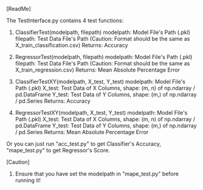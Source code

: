 [ReadMe]

The TestInterface.py contains 4 test functions:

1. ClassifierTest(modelpath, filepath)
	modelpath: Model File's Path (.pkl)
	filepath: Test Data File's Path (Caution: Format should be the same as X_train_classification.csv)
		Returns: Accuracy

2. RegressorTest(modelpath, filepath)
	modelpath: Model File's Path (.pkl)
	filepath: Test Data File's Path (Caution: Format should be the same as X_train_regression.csv)
		Returns: Mean Absolute Percentage Error

3. ClassifierTestXY(modelpath, X_test, Y_test)
	modelpath: Model File's Path (.pkl)
	X_test: Test Data of X Columns, shape: (m, n) of np.ndarray / pd.DataFrame
	Y_test: Test Data of Y Columns, shape: (m,) of np.ndarray / pd.Series
		Returns: Accuracy

4. RegressorTestXY(modelpath, X_test, Y_test)
	modelpath: Model File's Path (.pkl)
	X_test: Test Data of X Columns, shape: (m, n) of np.ndarray / pd.DataFrame
	Y_test: Test Data of Y Columns, shape: (m,) of np.ndarray / pd.Series
		Returns: Mean Absolute Percentage Error
		
Or you can just run "acc_test.py" to get Classifier's Accuracy, "mape_test.py" to get Regressor's Score.

[Caution]

1. Ensure that you have set the modelpath in "mape_test.py" before running it! 